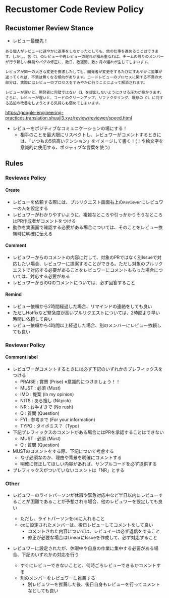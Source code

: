 # Recustomer Code Review Policy

## Recustomer Review Stance
- レビュー最優先！
```
ある個人がレビューに速やかに返事をしなかったとしても、他の仕事を進めることはできます。しかし、各 CL のレビューや再レビューの遅れが積み重なれば、チームの残りのメンバーが行う新しい機能やバグの修正に、数日、数週間、数ヶ月の遅れが生じてしまいます。
```
```
レビュアが同一の大きな変更を要求したしても、開発者が変更をするたびにすみやかに返事が返ってくれば、不満は無くなる傾向があります。コードレビューのプロセスに関する不満の大部分は、実際にはレビューのプロセスをすみやかに行うことによって解消されます。
```
```
レビューが遅いと、開発者に完璧ではない CL を提出しないようにさせる圧力が掛かります。さらに、レビューが遅いと、コードのクリーンアップ、リファクタリング、既存の CL に対する追加の改善をしようとする気持ちも弱めてしまいます。
```
https://google-engineering-practices.translation.shuuji3.xyz/review/reviewer/speed.html

- レビューをポジティブなコミュニケーションの場にする！
    - 相手のことを最大限にリスペクトし、レビュワーがコメントするときには、「いつもの5倍高いテンション」をイメージして書く！(！や絵文字を意識的に使用する、ポジティブな言葉を使う)


## Rules
### Reviewee Policy
#### Create 
- レビューを依頼する際には、プルリクエスト画面右上の`Reviewer`にレビュワーの人を設定する
- レビュワーがわかりやすいように、複雑なところや引っかかりそうなところはPR作成者がコメントをつける
- 動作を実画面で確認する必要がある場合については、そのことをレビュー依頼時に明確に伝える

#### Comment
- レビュワーからのコメントの内容に対して、対象のPRではなく別Issueで対応したい場合、レビュワーに提案することができる。ただし対象のプルリクエストで対応する必要があることをレビュワーにコメントもらった場合については、対応する必要がある
- レビュワーからのQのコメントについては、必ず回答すること

#### Remind
- レビュー依頼から2時間経過した場合、リマインドの連絡をしても良い
- ただしHotfixなど緊急度が高いプルリクエストについては、2時間より早い時間に依頼して良い
- レビュー依頼から4時間以上経過した場合、別のメンバーにレビュー依頼しても良い

### Reviewer Policy
#### Comment label
- レビュワーがコメントするときには必ず下記のいずれかのプレフィックスをつける
    - PRAISE : 賞賛 (Prise) ※意識的につけましょう！！
    - MUST : 必須 (Must)
    - IMO : 提案 (In my opinion)
    - NITS : あら捜し (Nitpick)
    - NR : お手すきで (No rush)
    - Q : 質問 (Question)
    - FYI : 参考まで (For your information) 
    - TYPO : タイポミス？（Typo）
- 下記プレフィックスのコメントがある場合にはPRを承認することはできない
    - MUST : 必須 (Must)
    - Q : 質問 (Question)
- MUSTのコメントをする際、下記について考慮する
    - なぜ必須なのか、理由や背景を明確にコメントする
    - 明確に修正してほしい内容があれば、サンプルコードを必ず提供する
- プレフィックスがついていないコメントは「NR」とする

### Other
- レビュワーのライトパーソンが休暇や緊急対応中など半日以内にレビューすることが困難であることが予想される場合、他のレビュワーを設定しても良い
    - ただし、ライトパーソンをccに入れること
    - ccに設定されたメンバーは、後日レビューしてコメントをして良い
        - コメントされた内容については、レビュイーは必ず返信をすること
        - 修正が必要な場合はLinearにIssueを作成して、必ず対応すること

- レビュワーに設定されたが、休暇中や自身の作業に集中する必要がある場合、下記のいずれかの対応を行う
    - すぐにレビューできないことと、何時ごろレビューできるかコメントする
    - 別のメンバーをレビュワーに推薦する
        - 別レビュワーを推薦した後、後日自身もレビューを行ってコメントなどしても良い
